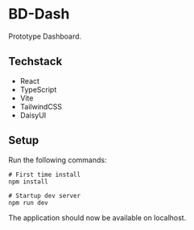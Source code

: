 # BD-Dash

Prototype Dashboard.

## Techstack

- React
- TypeScript
- Vite
- TailwindCSS
- DaisyUI

## Setup

Run the following commands:

```
# First time install
npm install

# Startup dev server
npm run dev
```

The application should now be available on localhost.
